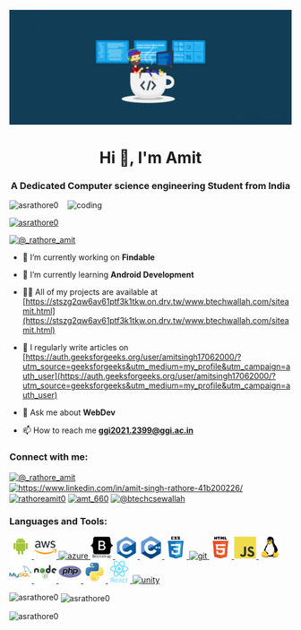 ![logo](https://github.com/ASRathore0/ASRathore0/blob/main/WhatsApp%20Image%202024-02-10%20at%2017.49.18_a8eb5298.jpg)
<h1 align="center">Hi 👋, I'm Amit</h1>
<h3 align="center">A Dedicated Computer science engineering Student from India</h3>

<img align="right" alt="coding" width="400" src="https://media.tenor.com/Aw2-4sShkCUAAAAd/coding.gif">

<p align="left"> <img src="https://komarev.com/ghpvc/?username=asrathore0&label=Profile%20views&color=0e75b6&style=flat" alt="asrathore0" /> </p>

<p align="left"> <a href="https://github.com/ryo-ma/github-profile-trophy"><img src="https://github-profile-trophy.vercel.app/?username=asrathore0" alt="asrathore0" /></a> </p>

<p align="left"> <a href="https://twitter.com/@_rathore_amit" target="blank"><img src="https://img.shields.io/twitter/follow/@_rathore_amit?logo=twitter&style=for-the-badge" alt="@_rathore_amit" /></a> </p>

- 🔭 I’m currently working on **Findable**

- 🌱 I’m currently learning **Android Development**

- 👨‍💻 All of my projects are available at [https://stszg2qw6av61ptf3k1tkw.on.drv.tw/www.btechwallah.com/siteamit.html](https://stszg2qw6av61ptf3k1tkw.on.drv.tw/www.btechwallah.com/siteamit.html)

- 📝 I regularly write articles on [https://auth.geeksforgeeks.org/user/amitsingh17062000/?utm_source=geeksforgeeks&utm_medium=my_profile&utm_campaign=auth_user](https://auth.geeksforgeeks.org/user/amitsingh17062000/?utm_source=geeksforgeeks&utm_medium=my_profile&utm_campaign=auth_user)

- 💬 Ask me about **WebDev**

- 📫 How to reach me **ggi2021.2399@ggi.ac.in**

<h3 align="left">Connect with me:</h3>
<p align="left">
<a href="https://twitter.com/@_rathore_amit" target="blank"><img align="center" src="https://raw.githubusercontent.com/rahuldkjain/github-profile-readme-generator/master/src/images/icons/Social/twitter.svg" alt="@_rathore_amit" height="30" width="40" /></a>
<a href="https://linkedin.com/in/https://www.linkedin.com/in/amit-singh-rathore-41b200226/" target="blank"><img align="center" src="https://raw.githubusercontent.com/rahuldkjain/github-profile-readme-generator/master/src/images/icons/Social/linked-in-alt.svg" alt="https://www.linkedin.com/in/amit-singh-rathore-41b200226/" height="30" width="40" /></a>
<a href="https://fb.com/rathoreamit0" target="blank"><img align="center" src="https://raw.githubusercontent.com/rahuldkjain/github-profile-readme-generator/master/src/images/icons/Social/facebook.svg" alt="rathoreamit0" height="30" width="40" /></a>
<a href="https://instagram.com/amt_660" target="blank"><img align="center" src="https://raw.githubusercontent.com/rahuldkjain/github-profile-readme-generator/master/src/images/icons/Social/instagram.svg" alt="amt_660" height="30" width="40" /></a>
<a href="https://www.youtube.com/c/@btechcsewallah" target="blank"><img align="center" src="https://raw.githubusercontent.com/rahuldkjain/github-profile-readme-generator/master/src/images/icons/Social/youtube.svg" alt="@btechcsewallah" height="30" width="40" /></a>
</p>

<h3 align="left">Languages and Tools:</h3>
<p align="left"> <a href="https://developer.android.com" target="_blank" rel="noreferrer"> <img src="https://raw.githubusercontent.com/devicons/devicon/master/icons/android/android-original-wordmark.svg" alt="android" width="40" height="40"/> </a> <a href="https://aws.amazon.com" target="_blank" rel="noreferrer"> <img src="https://raw.githubusercontent.com/devicons/devicon/master/icons/amazonwebservices/amazonwebservices-original-wordmark.svg" alt="aws" width="40" height="40"/> </a> <a href="https://azure.microsoft.com/en-in/" target="_blank" rel="noreferrer"> <img src="https://www.vectorlogo.zone/logos/microsoft_azure/microsoft_azure-icon.svg" alt="azure" width="40" height="40"/> </a> <a href="https://getbootstrap.com" target="_blank" rel="noreferrer"> <img src="https://raw.githubusercontent.com/devicons/devicon/master/icons/bootstrap/bootstrap-plain-wordmark.svg" alt="bootstrap" width="40" height="40"/> </a> <a href="https://www.cprogramming.com/" target="_blank" rel="noreferrer"> <img src="https://raw.githubusercontent.com/devicons/devicon/master/icons/c/c-original.svg" alt="c" width="40" height="40"/> </a> <a href="https://www.w3schools.com/cpp/" target="_blank" rel="noreferrer"> <img src="https://raw.githubusercontent.com/devicons/devicon/master/icons/cplusplus/cplusplus-original.svg" alt="cplusplus" width="40" height="40"/> </a> <a href="https://www.w3schools.com/css/" target="_blank" rel="noreferrer"> <img src="https://raw.githubusercontent.com/devicons/devicon/master/icons/css3/css3-original-wordmark.svg" alt="css3" width="40" height="40"/> </a> <a href="https://git-scm.com/" target="_blank" rel="noreferrer"> <img src="https://www.vectorlogo.zone/logos/git-scm/git-scm-icon.svg" alt="git" width="40" height="40"/> </a> <a href="https://www.w3.org/html/" target="_blank" rel="noreferrer"> <img src="https://raw.githubusercontent.com/devicons/devicon/master/icons/html5/html5-original-wordmark.svg" alt="html5" width="40" height="40"/> </a> <a href="https://developer.mozilla.org/en-US/docs/Web/JavaScript" target="_blank" rel="noreferrer"> <img src="https://raw.githubusercontent.com/devicons/devicon/master/icons/javascript/javascript-original.svg" alt="javascript" width="40" height="40"/> </a> <a href="https://www.linux.org/" target="_blank" rel="noreferrer"> <img src="https://raw.githubusercontent.com/devicons/devicon/master/icons/linux/linux-original.svg" alt="linux" width="40" height="40"/> </a> <a href="https://www.mysql.com/" target="_blank" rel="noreferrer"> <img src="https://raw.githubusercontent.com/devicons/devicon/master/icons/mysql/mysql-original-wordmark.svg" alt="mysql" width="40" height="40"/> </a> <a href="https://nodejs.org" target="_blank" rel="noreferrer"> <img src="https://raw.githubusercontent.com/devicons/devicon/master/icons/nodejs/nodejs-original-wordmark.svg" alt="nodejs" width="40" height="40"/> </a> <a href="https://www.php.net" target="_blank" rel="noreferrer"> <img src="https://raw.githubusercontent.com/devicons/devicon/master/icons/php/php-original.svg" alt="php" width="40" height="40"/> </a> <a href="https://www.python.org" target="_blank" rel="noreferrer"> <img src="https://raw.githubusercontent.com/devicons/devicon/master/icons/python/python-original.svg" alt="python" width="40" height="40"/> </a> <a href="https://reactjs.org/" target="_blank" rel="noreferrer"> <img src="https://raw.githubusercontent.com/devicons/devicon/master/icons/react/react-original-wordmark.svg" alt="react" width="40" height="40"/> </a> <a href="https://unity.com/" target="_blank" rel="noreferrer"> <img src="https://www.vectorlogo.zone/logos/unity3d/unity3d-icon.svg" alt="unity" width="40" height="40"/> </a> </p>

<p><img align="left" src="https://github-readme-stats.vercel.app/api/top-langs?username=asrathore0&show_icons=true&locale=en&layout=compact" alt="asrathore0" /></p>

<p>&nbsp;<img align="center" src="https://github-readme-stats.vercel.app/api?username=asrathore0&show_icons=true&locale=en" alt="asrathore0" /></p>

<p><img align="center" src="https://github-readme-streak-stats.herokuapp.com/?user=asrathore0&" alt="asrathore0" /></p>
